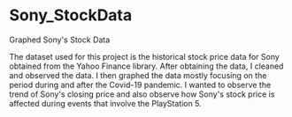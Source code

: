# Sony_StockData
Graphed Sony's Stock Data

The dataset used for this project is the historical stock price data for Sony obtained from the Yahoo Finance library. After obtaining the data, I cleaned and observed the data. I then graphed the data mostly focusing on the period during and after the Covid-19 pandemic. I wanted to observe the trend of Sony's closing price and also observe how Sony's stock price is affected during events that involve the PlayStation 5.
